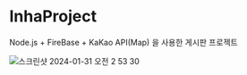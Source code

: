 # InhaProject
Node.js + FireBase + KaKao API(Map) 을 사용한 게시판 프로젝트

![스크린샷 2024-01-31 오전 2 53 30](https://github.com/seungho3623/NodeProject/assets/90664405/855beae0-fbb8-461e-ad16-f07f54adb0fb)
